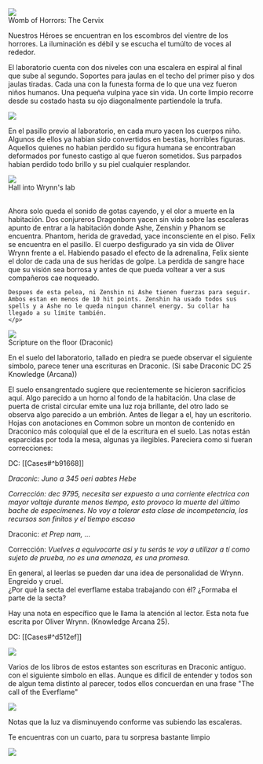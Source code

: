 <div>
	<img src="https://i.imgur.com/9gIhGHe.png"/>
	<figcaption class="figCaption">Womb of Horrors: The Cervix</figcaption>
</div>

Nuestros Héroes se encuentran en los escombros del vientre de los horrores. La iluminación es débil y se escucha el tumúlto de voces al rededor. 

El laboratorio cuenta con dos niveles con una escalera en espiral al final que sube al segundo. Soportes para jaulas en el techo del primer piso y dos jaulas tiradas. Cada una con la funesta forma de lo que una vez fueron niños humanos. Una pequeña vulpina yace sin vida. Un corte limpio recorre desde su costado hasta su ojo diagonalmente partiendole la trufa. 

<div class="paragraph-img-just-1">
	<img src="https://i.imgur.com/qmbbVVi.png"/>
	<p>En el pasillo previo al laboratorio, en cada muro yacen los cuerpos niño. Algunos de ellos ya habian sido convertidos en bestias, horribles figuras. Aquellos quienes no habian perdido su figura humana se encontraban deformados por funesto castigo al que fueron sometidos. Sus parpados habian perdido todo brillo y su piel cualquier resplandor.  </p>
	<div>
		<img class="img-class" src="https://i.imgur.com/QhSYbSV.png" />
		<figcaption class="figCaption">Hall into Wrynn's lab</figcaption>
	</div>
	<br>
	<p> Ahora solo queda el sonido de gotas cayendo, y el olor a muerte en la habitación. Dos conjureros Dragonborn yacen sin vida sobre las escaleras apunto de entrar a la habitación donde Ashe, Zenshin y Phanom se encuentra. Phantom, herida de gravedad, yace inconsciente en el piso. Felix se encuentra en el pasillo. El cuerpo desfigurado ya sin vida de Oliver Wrynn frente a el. Habiendo pasado el efecto de la adrenalina, Felix siente el dolor de cada una de sus heridas de golpe. La perdida de sangre hace que su visión sea borrosa  y antes de que pueda voltear a ver a sus compañeros cae noqueado.
	
	Despues de esta pelea, ni Zenshin ni Ashe tienen fuerzas para seguir. Ambos estan en menos de 10 hit points. Zenshin ha usado todos sus spells y a Ashe no le queda ningun channel energy. Su collar ha llegado a su límite también.
	</p>
</div>


 <div class="paragraph-img-just-2">
	 <img src="https://i.imgur.com/sW1mAUI.png" />
	 <figcaption class="figCaption">Scripture on the floor (Draconic)</figcaption>
	<p>En el suelo del laboratorio, tallado en piedra se puede observar el siguiente símbolo, parece tener una escrituras en Draconic. (Si sabe Draconic DC 25 Knowledge (Arcana))  <p>
	<p>
		El suelo ensangrentado sugiere que recientemente se hicieron sacrificios aquí.  Algo parecido a un horno al fondo de la habitación. Una clase de puerta de cristal circular emite una luz roja brillante, del otro lado se observa algo parecido a un embrión. Antes de llegar a el, hay un escritorio. Hojas con anotaciones en Common sobre un monton de contenido en Draconico más coloquial que el de la escritura en el suelo. Las notas están esparcidas por toda la mesa, algunas ya ilegibles. Pareciera como si fueran correcciones:
	</p>
 </div>

DC:
[[Cases#^b91668]]

*Draconic: Juno a 345 oeri aabtes Hebe*

*Corrección: dec 9795, necesita ser expuesto a una corriente electrica con mayor voltaje durante menos tiempo, esto provoco la muerte del último bache de especímenes. No voy a tolerar esta clase de incompetencia, los recursos son finitos y el tiempo escaso*

Draconic: *et Prep nam, ...*

Corrección: *Vuelves a equivocarte asi y tu serás te voy a utilizar a tí como sujeto de prueba, no es una amenaza, es una promesa*.

En general, al leerlas se pueden dar una idea de personalidad de Wrynn. Engreido y cruel.  
¿Por qué la secta del everflame estaba trabajando con él? ¿Formaba el parte de la secta?

Hay una nota en específico que le llama la atención al lector. Esta nota fue escrita por Oliver Wrynn. (Knowledge Arcana 25).

DC:
[[Cases#^d512ef]]
<div class="paragraph-img-just-1">
	<img src="https://i.imgur.com/B6QeQnB.png" />
	<p>Varios de los libros de estos estantes son escrituras en Draconic antiguo. con el siguiente simbolo en ellas. Aunque es dificil de entender y todos son de algun tema distinto al parecer, todos ellos concuerdan en una frase "The call of the Everflame"</p>
	
</div>


![](https://i.imgur.com/wi69APR.png)

Notas que la luz va disminuyendo conforme vas subiendo las escaleras. 

Te encuentras con un cuarto, para tu sorpresa bastante limpio 

![](https://i.imgur.com/pfXS7hU.png)


![]()

